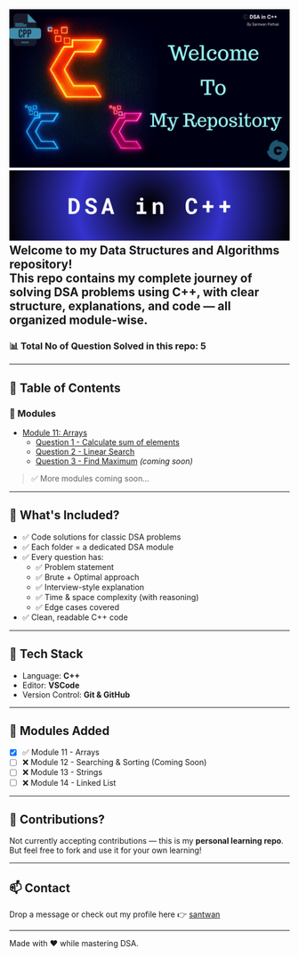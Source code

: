 
![Thumbnail](./theme.png)
![Thumbnail](./DSA%20in%20C++.png)
Welcome to my Data Structures and Algorithms repository!  
This repo contains my complete journey of solving DSA problems using **C++**, with clear structure, explanations, and code — all organized module-wise.
---
### 📊 Total No of Question Solved in this repo: 5
---

## 📑 Table of Contents

### 📘 Modules

- [Module 11: Arrays](./Module%2011%20Arrays/readme.md)
  - [Question 1 - Calculate sum of elements](./Module%2011%20Arrays/Questions/Question-1.cpp)
  - [Question 2 - Linear Search](./Module%2011%20Arrays/Questions/Question-2-Linear-Search.cpp)
  - [Question 3 - Find Maximum](./Module%2011%20Arrays/Questions/Question-3.cpp) *(coming soon)*

> ✅ More modules coming soon...


---

## 🧠 What's Included?

- ✅ Code solutions for classic DSA problems
- ✅ Each folder = a dedicated DSA module
- ✅ Every question has:
  - ✅ Problem statement
  - ✅ Brute + Optimal approach
  - ✅ Interview-style explanation
  - ✅ Time & space complexity (with reasoning)
  - ✅ Edge cases covered
- ✅ Clean, readable C++ code

---

## 🔧 Tech Stack

- Language: **C++**
- Editor: **VSCode**
- Version Control: **Git & GitHub**

---

## 📘 Modules Added

- [x] ✅ Module 11 - Arrays
- [ ] ❌ Module 12 - Searching & Sorting (Coming Soon)
- [ ] ❌ Module 13 - Strings
- [ ] ❌ Module 14 - Linked List

---

## 🙌 Contributions?

Not currently accepting contributions — this is my **personal learning repo**.  
But feel free to fork and use it for your own learning!

---

## 📫 Contact

Drop a message or check out my profile here 👉 [santwan](https://github.com/santwan)

---

Made with ❤️ while mastering DSA.

